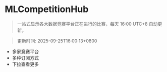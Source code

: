 # MLCompetitionHub

> 一站式显示各大数据竞赛平台正在进行的比赛，每天 16:00 UTC+8 自动更新。
  
> 更新时间: 2025-09-25T16:00:13+0800 

* 多家竞赛平台
* 多种订阅方式
* 下拉查看更多